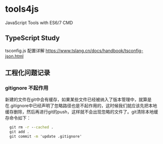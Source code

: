 # tools4js

JavaScript Tools with ES6/7  CMD

## TypeScript Study

tsconfig.js 配置详解
https://www.tslang.cn/docs/handbook/tsconfig-json.html

### 

## 工程化问题记录
### gitignore 不起作用
新建的文件在git中会有缓存，如果某些文件已经被纳入了版本管理中，就算是在.gitignore中已经声明了忽略路径也是不起作用的，这时候我们就应该先把本地缓存删除，然后再进行git的push，这样就不会出现忽略的文件了。git清除本地缓存命令如下：
```cmd
  git rm -r --cached .
  git add .
  git commit -m 'update .gitignore'
```

